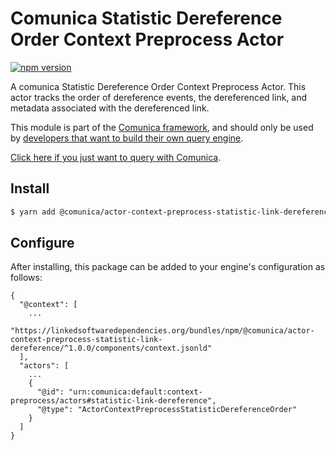 # Comunica Statistic Dereference Order Context Preprocess Actor

[![npm version](https://badge.fury.io/js/%40comunica%2Factor-context-preprocess-statistic-link-dereference.svg)](https://www.npmjs.com/package/@comunica/actor-context-preprocess-statistic-link-dereference)

A comunica Statistic Dereference Order Context Preprocess Actor. This actor tracks the order of dereference events, the dereferenced link, and metadata associated with the dereferenced link.

This module is part of the [Comunica framework](https://github.com/comunica/comunica),
and should only be used by [developers that want to build their own query engine](https://comunica.dev/docs/modify/).

[Click here if you just want to query with Comunica](https://comunica.dev/docs/query/).

## Install

```bash
$ yarn add @comunica/actor-context-preprocess-statistic-link-dereference
```

## Configure

After installing, this package can be added to your engine's configuration as follows:
```text
{
  "@context": [
    ...
    "https://linkedsoftwaredependencies.org/bundles/npm/@comunica/actor-context-preprocess-statistic-link-dereference/^1.0.0/components/context.jsonld"
  ],
  "actors": [
    ...
    {
      "@id": "urn:comunica:default:context-preprocess/actors#statistic-link-dereference",
      "@type": "ActorContextPreprocessStatisticDereferenceOrder"
    }
  ]
}
```
